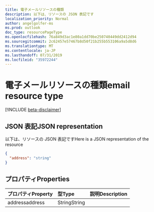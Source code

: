 ```yaml
---
title: 電子メールリソースの種類
description: 以下は、リソースの JSON 表記です
localization_priority: Normal
author: angelgolfer-ms
ms.prod: outlook
doc_type: resourcePageType
ms.openlocfilehash: 76a849d3ac1e80a1dd70be250740449dd2412d94
ms.sourcegitcommit: 2c62457e57467b8d50f21b255b553106a9a5d8d6
ms.translationtype: MT
ms.contentlocale: ja-JP
ms.lasthandoff: 07/31/2019
ms.locfileid: "35972244"
---
```

# <a name="email-resource-type"></a><span data-ttu-id="96fc3-103">電子メールリソースの種類</span><span class="sxs-lookup"><span data-stu-id="96fc3-103">email resource type</span></span>

[!INCLUDE [beta-disclaimer](../../includes/beta-disclaimer.md)]

## <a name="json-representation"></a><span data-ttu-id="96fc3-104">JSON 表記</span><span class="sxs-lookup"><span data-stu-id="96fc3-104">JSON representation</span></span>

<span data-ttu-id="96fc3-105">以下は、リソースの JSON 表記です</span><span class="sxs-lookup"><span data-stu-id="96fc3-105">Here is a JSON representation of the resource</span></span>

<!-- {
  "blockType": "resource",
  "optionalProperties": [

  ],
  "@odata.type": "microsoft.graph.email"
}-->

```json
{
  "address": "string"
}

```
## <a name="properties"></a><span data-ttu-id="96fc3-106">プロパティ</span><span class="sxs-lookup"><span data-stu-id="96fc3-106">Properties</span></span>
| <span data-ttu-id="96fc3-107">プロパティ</span><span class="sxs-lookup"><span data-stu-id="96fc3-107">Property</span></span>     | <span data-ttu-id="96fc3-108">型</span><span class="sxs-lookup"><span data-stu-id="96fc3-108">Type</span></span>   |<span data-ttu-id="96fc3-109">説明</span><span class="sxs-lookup"><span data-stu-id="96fc3-109">Description</span></span>|
|:---------------|:--------|:----------|
|<span data-ttu-id="96fc3-110">address</span><span class="sxs-lookup"><span data-stu-id="96fc3-110">address</span></span>|<span data-ttu-id="96fc3-111">String</span><span class="sxs-lookup"><span data-stu-id="96fc3-111">String</span></span>||

<!-- uuid: 8fcb5dbc-d5aa-4681-8e31-b001d5168d79
2015-10-25 14:57:30 UTC -->
<!--
{
  "type": "#page.annotation",
  "description": "email resource",
  "keywords": "",
  "section": "documentation",
  "tocPath": "",
  "suppressions": []
}
-->
